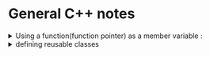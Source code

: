 # General C++ notes

<details>
    <summary>
        Using a function(function pointer) as a member variable :
    </summary>
    
    You have a class implementing some pipeline, that may take one of many preprocessing functions to be part of its pipeline, based on the user's choice. 

    if all the options are included in the class definition, The class definition becomes unreadable. 

    i.e in reference to the Single responsibility principle of SOLID.

    example : 

```cpp
class pipeline{

    /*defining the function pointer of the signature of a preprocessor
    i.e A preprocessor that takes 2 integers and returns 1 integer.*/
    typedef int (*preprocessorMethod)(int, int);

    int a, b;
    char* csvOutPath[256];
    preprocessorMethod processor;

    public:
        featureExtractor( preprocessorMethod processor ){
            a = 2;
            b = 3;
            this->processor = processor; 
        }

        int getval(){
            int c = processor(a,b);
            return c; 
        }
};

int add(int a, int b){
    return a+b;
}

int subtract(int a, int b){
    return a-b;
}


int main(int argc, char *argv[]) {

    pipeline testpipeline{subtract};

    int a = testfptr.getval();

    std::cout<< "\n function poineter a parameter test : " << a;

    return(0);
}
```

</details>

<details>
    <summary>
    defining reusable classes
    </summary>
Most often, classes are defined in header files of the same name as the class, and any member functions defined outside of the class are put in a . cpp file of the same name as the class  

<a href="https://www.learncpp.com/cpp-tutorial/classes-and-header-files/">learncpp discusses this</a>
</details>